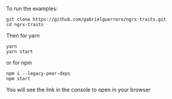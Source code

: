 To run the examples:

```
git clone https://github.com/gabrielguerrero/ngrx-traits.git
cd ngrx-traits
```
Then for yarn
```
yarn
yarn start
```
or for npm 
```
npm i --legacy-peer-deps
npm start
```

You will see the link in the console to open in your browser
